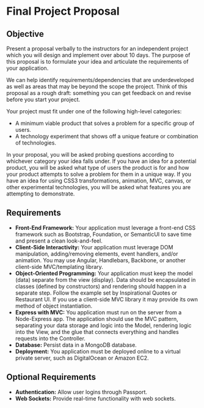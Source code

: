 Final Project Proposal
===================


Objective
---------

Present a proposal verbally to the instructors for an independent project which you will design and implement over about 10 days. 
The purpose of this proposal is to formulate your idea and articulate the requirements of your application.

We can help identify requirements/dependencies that are underdeveloped as well as areas that may be beyond the scope the project. 
Think of this proposal as a rough draft: something you can get feedback on and revise before you start your project.

Your project must fit under one of the following high-level categories:

- A minimum viable product that solves a problem for a specific group of users.
- A technology experiment that shows off a unique feature or combination of technologies.

In your proposal, you will be asked probing questions according to whichever category your idea falls under. 
If you have an idea for a potential product, you will be asked what type of users the product is for and how your product attempts to solve a problem for them in a unique way. 
If you have an idea for using CSS3 transformations, animation, MVC, canvas, or other experimental technologies, you will be asked what features you are attempting to demonstrate.

Requirements
----------
- <strong>Front-End Framework:</strong>  Your application must leverage a front-end CSS framework such as Bootstrap, Foundation, or SemanticUI to save time and present a clean look-and-feel. 
- <strong>Client-Side Interactivity:</strong>  Your application must leverage DOM manipulation, adding/removing elements, event handlers, and/or animation. You may use Angular, Handlebars, Backbone, or another client-side MVC/templating library.
- <strong>Object-Oriented Programming:</strong>  Your application must keep the model (data) separate from the view (display). Data should be encapsulated in classes (defined by constructors) and rendering should happen in a separate step. Follow the example set by Inspirational Quotes or Restaurant UI. If you use a client-side MVC library it may provide its own method of object instantiation.
- <strong>Express with MVC:</strong> You application must run on the server from a Node-Express app. The application should use the MVC pattern, separating your data storage and logic into the Model, rendering logic into the View, and the glue that connects everything and handles requests into the Controller.
- <strong>Database:</strong> Persist data in a MongoDB database.
- <strong>Deployment:</strong> You application must be deployed online to a virtual private server, such as DigitalOcean or Amazon EC2.

Optional Requirements
---------------
- <strong>Authentication:</strong> Allow user logins through Passport.
- <strong>Web Sockets:</strong> Provide real-time functionality with web sockets.
